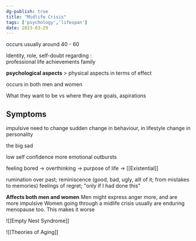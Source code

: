 ```yaml
---
dg-publish: true
title: "Midlife Crisis"
tags: ['psychology','lifespan']
date: 2023-03-29
---
```


occurs usually around 40 - 60

Identity, role, self-doubt regarding :   
professional life 
achievements
family

**psychological aspects** > physical aspects in terms of effect 

occurs in both men and women 

What they want to be vs where they are 
goals, aspirations

## Symptoms
impulsive need to change
sudden change in behaviour, in lifestyle
change in personality

the big sad

low self confidence
more emotional outbursts

feeling bored -> overthinking -> purpose of life -> [[Existential]]  

rumination over past; reminiscence (good, bad, ugly, alll of it; from mistakes to memories)
feelings of regret; "only if I had done this"

**Affects both men and women**
Men might express anger more, and are more impulsive 
Women going through a midlife crisis usually are enduring menopause too. This makes it worse 

![[Empty Nest Syndrome]]


![[Theories of Aging]]